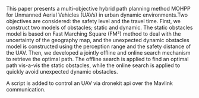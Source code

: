 This paper presents a multi-objective hybrid path planning method MOHPP for Unmanned Aerial Vehicles (UAVs) in urban dynamic environments.Two objectives are considered: the safety level and the travel time. First, we
construct two models of obstacles; static and dynamic. The static obstacles model
is based on Fast Marching Square (FM²) method to deal with the uncertainty of
the geography map, and the unexpected dynamic obstacles model is constructed
using the perception range and the safety distance of the UAV. Then, we developed
a jointly offline and online search mechanism to retrieve the optimal path. The
offline search is applied to find an optimal path vis-a-vis the static obstacles, while
the online search is applied to quickly avoid unexpected dynamic obstacles.

A script is added to control an UAV via dronekit api over the Mavlink communication.
